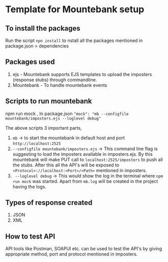 # Template for Mountebank setup

## To install the packages

Run the script ```npn install``` to nstall all the packages mentioned in package.json > dependencies

## Packages used
1) ejs - Mountebank supports EJS templates to upload the imposters (response stubs) through commandline.
2) Mountebank - To handle mountebank events

## Scripts to run mountebank
npm run mock , In package.json ``"mock": "mb --configfile mountebank/imposters.ejs --loglevel debug"``

The above scripts 3 important parts,
1) ```mb``` -> to start the mountebank in default host and port ```http://localhost:2525```
2) ```--configfile mountebank/imposters.ejs``` -> This command line flag is suggesting to load the imposters available in imposters.ejs. By this mountebank will make PUT call to ```localhost:2525/imposters``` to push all the stubs. After this all the API's will be exposed to ```<Protocol>://localhost:<Port>/<Path>``` mentioned in imposters.
3) ``` --loglevel debug``` -> This would show the log in the terminal where ```npm run mock``` was started. Apart from ```mb.log``` will be created in the project having the logs.

## Types of response created
1) JSON
2) XML

## How to test API

API tools like Postman, SOAPUI etc. can be used to test the API's by giving appropriate method, port and protocol mentioned in imposters.
